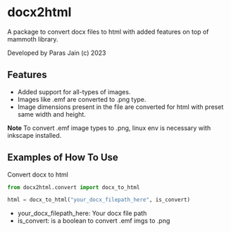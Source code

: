 # docx2html

A package to convert docx files to html with added features on top of mammoth library.

Developed by Paras Jain (c) 2023

## Features

- Added support for all-types of images.
- Images like .emf are converted to .png type.
- Image dimensions present in the file are converted for html with preset same width and height.

**Note**
To convert .emf image types to .png, linux env is necessary with inkscape installed.

## Examples of How To Use

Convert docx to html

```python
from docx2html.convert import docx_to_html

html = docx_to_html("your_docx_filepath_here", is_convert)
```

- your_docx_filepath_here: Your docx file path
- is_convert: is a boolean to convert .emf imgs to .png
